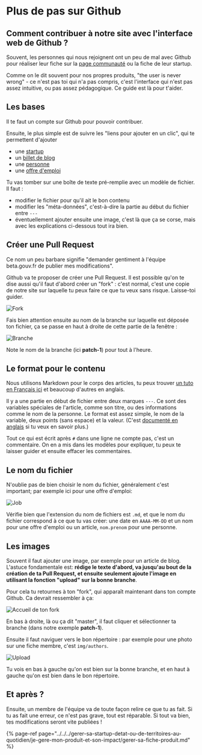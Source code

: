 # Plus de pas sur Github

## Comment contribuer à notre site avec l'interface web de Github ?

Souvent, les personnes qui nous rejoignent ont un peu de mal avec Github pour réaliser leur fiche sur la [page communauté](https://beta.gouv.fr) ou la fiche de leur startup.

Comme on le dit souvent pour nos propres produits, "the user is never wrong" - ce n'est pas toi qui n'a pas compris, c'est l'interface qui n'est pas assez intuitive, ou pas assez pédagogique. Ce guide est là pour t'aider.

## Les bases

Il te faut un compte sur Github pour pouvoir contribuer.

Ensuite, le plus simple est de suivre les "liens pour ajouter en un clic", qui te permettent d'ajouter

* une [startup](https://github.com/sgmap/beta.gouv.fr/blob/master/CONTRIBUTING.md#en-un-clic-par-linterface-web-de-github-smiley)
* un [billet de blog](https://github.com/sgmap/beta.gouv.fr/blob/master/CONTRIBUTING.md#1-Écrire-le-billet)
* une [personne](https://github.com/sgmap/beta.gouv.fr/blob/master/CONTRIBUTING.md#en-un-clic-par-linterface-web-de-github-smiley-2)
* une [offre d'emploi](https://github.com/sgmap/beta.gouv.fr/blob/master/CONTRIBUTING.md#en-un-clic-par-linterface-web-de-github-smiley-3)

Tu vas tomber sur une boîte de texte pré-remplie avec un modèle de fichier. Il faut :

* modifier le fichier pour qu'il ait le bon contenu
* modifier les "méta-données", c'est-à-dire la partie au début du fichier entre `---`
* éventuellement ajouter ensuite une image, c'est là que ça se corse, mais avec les explications ci-dessous tout ira bien.

## Créer une Pull Request

Ce nom un peu barbare signifie "demander gentiment à l'équipe beta.gouv.fr de publier mes modifications".

Github va te proposer de créer une Pull Request. Il est possible qu'on te dise aussi qu'il faut d'abord créer un "fork" : c'est normal, c'est une copie de notre site sur laquelle tu peux faire ce que tu veux sans risque. Laisse-toi guider.

![Fork](https://i.imgur.com/DldrTNX.png)

Fais bien attention ensuite au nom de la branche sur laquelle est déposée ton fichier, ça se passe en haut à droite de cette partie de la fenêtre :

![Branche](https://i.imgur.com/5aDKOMn.png)

Note le nom de la branche \(ici **patch-1**\) pour tout à l'heure.

## Le format pour le contenu

Nous utilisons Markdown pour le corps des articles, tu peux trouver [un tuto en Français ici](https://openclassrooms.com/courses/redigez-en-markdown) et beaucoup d'autres en anglais.

Il y a une partie en début de fichier entre deux marques `---`. Ce sont des variables spéciales de l'article, comme son titre, ou des informations comme le nom de la personne. Le format est assez simple, le nom de la variable, deux points \(sans espace\) et la valeur. \(C'est [documenté en anglais](https://jekyllrb.com/docs/frontmatter/) si tu veux en savoir plus.\)

Tout ce qui est écrit après `#` dans une ligne ne compte pas, c'est un commentaire. On en a mis dans les modèles pour expliquer, tu peux te laisser guider et ensuite effacer les commentaires.

## Le nom du fichier

N'oublie pas de bien choisir le nom du fichier, généralement c'est important; par exemple ici pour une offre d'emploi:

![Job](https://i.imgur.com/WpoJDPM.png)

Vérifie bien que l'extension du nom de fichiers est `.md`, et que le nom du fichier correspond à ce que tu vas créer: une date en `AAAA-MM-DD` et un nom pour une offre d'emploi ou un article, `nom.prenom` pour une personne.

## Les images

Souvent il faut ajouter une image, par exemple pour un article de blog. L'astuce fondamentale est: **rédige le texte d'abord, va jusqu'au bout de la création de ta Pull Request, et ensuite seulement ajoute l'image en utilisant la fonction "upload" sur la bonne branche**.

Pour cela tu retournes à ton "fork", qui apparaît maintenant dans ton compte Github. Ca devrait ressembler à ça:

![Accueil de ton fork](https://i.imgur.com/ySsOnMy.png)

En bas à droite, là ou ça dit "master", il faut cliquer et sélectionner ta branche \(dans notre exemple **patch-1**\).

Ensuite il faut naviguer vers le bon répertoire : par exemple pour une photo sur une fiche membre, c'est `img/authors`.

![Upload](https://i.imgur.com/6Nzx7pq.png)

Tu vois en bas à gauche qu'on est bien sur la bonne branche, et en haut à gauche qu'on est bien dans le bon répertoire.

## Et après ?

Ensuite, un membre de l'équipe va de toute façon relire ce que tu as fait. Si tu as fait une erreur, ce n'est pas grave, tout est réparable. Si tout va bien, tes modifications seront vite publiées !

{% page-ref page="../../../gerer-sa-startup-detat-ou-de-territoires-au-quotidien/je-gere-mon-produit-et-son-impact/gerer-sa-fiche-produit.md" %}



